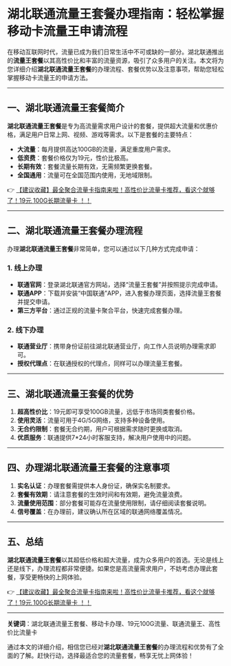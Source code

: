 # 湖北联通流量王套餐办理指南：轻松掌握移动卡流量王申请流程

在移动互联网时代，流量已成为我们日常生活中不可或缺的一部分。湖北联通推出的**流量王套餐**以其高性价比和丰富的流量资源，吸引了众多用户的关注。本文将为您详细介绍**湖北联通流量王套餐**的办理流程、套餐优势以及注意事项，帮助您轻松掌握移动卡流量王的申请方法。

---

## 一、湖北联通流量王套餐简介

**湖北联通流量王套餐**是专为高流量需求用户设计的套餐，提供超大流量和优惠价格，满足用户日常上网、视频、游戏等需求。以下是套餐的主要特点：

- **大流量**：每月提供高达100GB的流量，满足重度用户需求。
- **低资费**：套餐价格仅为19元，性价比极高。
- **长期有效**：套餐流量长期有效，无需频繁更换套餐。
- **全国通用**：流量可在全国范围内使用，无地域限制。

👉 [【建议收藏】最全聚合流量卡指南来啦！高性价比流量卡推荐，看这个就够了！19元 100G长期流量卡 ！！](https://bit.ly/Liuliangka)

---

## 二、湖北联通流量王套餐办理流程

办理**湖北联通流量王套餐**非常简单，您可以通过以下几种方式完成申请：

### 1. 线上办理
- **联通官网**：登录湖北联通官方网站，选择“流量王套餐”并按照提示完成申请。
- **联通APP**：下载并安装“中国联通”APP，进入套餐办理页面，选择流量王套餐并提交申请。
- **第三方平台**：通过正规的流量卡聚合平台，快速完成套餐办理。

### 2. 线下办理
- **联通营业厅**：携带身份证前往湖北联通营业厅，向工作人员说明办理需求即可。
- **授权代理点**：在联通授权的代理点，同样可以办理流量王套餐。

---

## 三、湖北联通流量王套餐的优势

1. **超高性价比**：19元即可享受100GB流量，远低于市场同类套餐价格。
2. **使用灵活**：流量可用于4G/5G网络，支持多种设备使用。
3. **无合约限制**：套餐无合约期，用户可根据需求随时更换或取消。
4. **优质服务**：联通提供7*24小时客服支持，解决用户使用中的问题。

---

## 四、办理湖北联通流量王套餐的注意事项

1. **实名认证**：办理套餐需提供本人身份证，确保实名制要求。
2. **套餐有效期**：请注意套餐的生效时间和有效期，避免流量浪费。
3. **流量使用范围**：部分套餐可能存在流量使用限制，请仔细阅读套餐说明。
4. **信号覆盖**：在办理前，建议确认所在区域的联通网络覆盖情况。

---

## 五、总结

**湖北联通流量王套餐**以其超低价格和超大流量，成为众多用户的首选。无论是线上还是线下，办理流程都非常便捷。如果您是高流量需求用户，不妨考虑办理此套餐，享受更畅快的上网体验。

👉 [【建议收藏】最全聚合流量卡指南来啦！高性价比流量卡推荐，看这个就够了！19元 100G长期流量卡 ！！](https://bit.ly/Liuliangka)

---

**关键词**：湖北联通流量王套餐、移动卡办理、19元100G流量、联通流量王、高性价比流量卡

通过本文的详细介绍，相信您已经对**湖北联通流量王套餐**的办理流程和优势有了全面的了解。赶快行动，选择最适合您的流量套餐，畅享无忧上网体验！